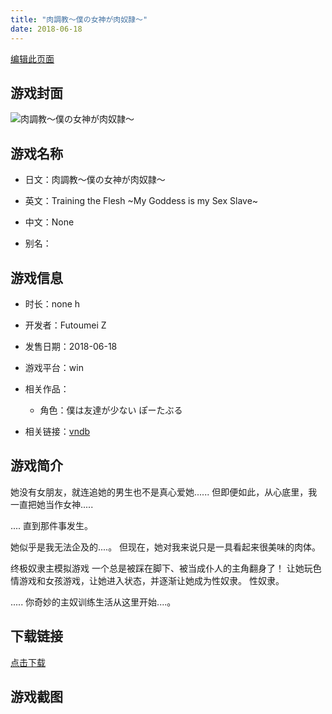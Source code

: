 ```yaml
---
title: "肉調教～僕の女神が肉奴隷～"
date: 2018-06-18
---
```

[编辑此页面](https://github.com/ACG-3/ADV3-source/blob/main/source/_posts/%E8%82%89%E8%AA%BF%E6%95%99%EF%BD%9E%E5%83%95%E3%81%AE%E5%A5%B3%E7%A5%9E%E3%81%8C%E8%82%89%E5%A5%B4%E9%9A%B7%EF%BD%9E.md)

## 游戏封面

![肉調教～僕の女神が肉奴隷～](https%3A//pan.timero.xyz/onedrive/img_lib_001/%E8%82%89%E8%AA%BF%E6%95%99%EF%BD%9E%E5%83%95%E3%81%AE%E5%A5%B3%E7%A5%9E%E3%81%8C%E8%82%89%E5%A5%B4%E9%9A%B7%EF%BD%9E_cover.avif)


## 游戏名称

- 日文：肉調教～僕の女神が肉奴隷～
- 英文：Training the Flesh ~My Goddess is my Sex Slave~
- 中文：None

- 别名：


## 游戏信息

- 时长：none h
- 开发者：Futoumei Z
- 发售日期：2018-06-18
- 游戏平台：win
- 相关作品：
   - 角色：僕は友達が少ない ぽーたぶる

- 相关链接：[vndb](https://vndb.org/v48623)


## 游戏简介

她没有女朋友，就连追她的男生也不是真心爱她......
但即便如此，从心底里，我一直把她当作女神.....

.... 直到那件事发生。

她似乎是我无法企及的....。
但现在，她对我来说只是一具看起来很美味的肉体。

终极奴隶主模拟游戏
一个总是被踩在脚下、被当成仆人的主角翻身了！
让她玩色情游戏和女孩游戏，让她进入状态，并逐渐让她成为性奴隶。
性奴隶。

..... 你奇妙的主奴训练生活从这里开始....。




## 下载链接

[点击下载](https://pan.timero.xyz/onedrive/adv_lib_001/%E8%82%89%E8%AA%BF%E6%95%99%EF%BD%9E%E5%83%95%E3%81%AE%E5%A5%B3%E7%A5%9E%E3%81%8C%E8%82%89%E5%A5%B4%E9%9A%B7%EF%BD%9E)


## 游戏截图



